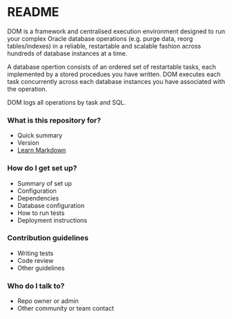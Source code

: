 # README #

DOM is a framework and centralised execution environment designed to run your complex Oracle database operations (e.g. purge data, reorg tables/indexes)
in a reliable, restartable and scalable fashion across hundreds of database instances at a time.

A database opertion consists of an ordered set of restartable tasks, each implemented by a stored procedues you have written.
DOM executes each task concurrently across each database instances you have associated with the operation.  

DOM logs all operations by task and SQL.

### What is this repository for? ###

* Quick summary
* Version
* [Learn Markdown](https://bitbucket.org/tutorials/markdowndemo)

### How do I get set up? ###

* Summary of set up
* Configuration
* Dependencies
* Database configuration
* How to run tests
* Deployment instructions

### Contribution guidelines ###

* Writing tests
* Code review
* Other guidelines

### Who do I talk to? ###

* Repo owner or admin
* Other community or team contact
